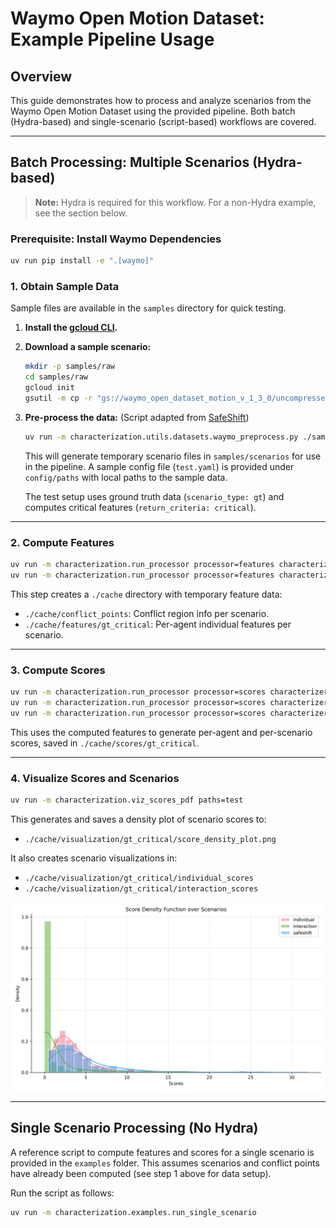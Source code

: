 # Waymo Open Motion Dataset: Example Pipeline Usage

## Overview

This guide demonstrates how to process and analyze scenarios from the Waymo Open Motion Dataset using the provided pipeline. Both batch (Hydra-based) and single-scenario (script-based) workflows are covered.

---

## Batch Processing: Multiple Scenarios (Hydra-based)

> **Note:** Hydra is required for this workflow. For a non-Hydra example, see the section below.

### Prerequisite: Install Waymo Dependencies

```bash
uv run pip install -e ".[waymo]"
```

### 1. Obtain Sample Data

Sample files are available in the `samples` directory for quick testing.

1. **Install the [gcloud CLI](https://cloud.google.com/sdk/docs/install).**
2. **Download a sample scenario:**
   ```bash
   mkdir -p samples/raw
   cd samples/raw
   gcloud init
   gsutil -m cp -r "gs://waymo_open_dataset_motion_v_1_3_0/uncompressed/scenario/testing/testing.tfrecord-00000-of-00150" .
   ```
3. **Pre-process the data:**
   (Script adapted from [SafeShift](https://github.com/cmubig/SafeShift?tab=readme-ov-file#waymo-dataset-preparation))
   ```bash
   uv run -m characterization.utils.datasets.waymo_preprocess.py ./samples/raw ./samples/scenarios
   ```
   This will generate temporary scenario files in `samples/scenarios` for use in the pipeline. A sample config file (`test.yaml`) is provided under `config/paths` with local paths to the sample data.

   The test setup uses ground truth data (`scenario_type: gt`) and computes critical features (`return_criteria: critical`).

---

### 2. Compute Features

```bash
uv run -m characterization.run_processor processor=features characterizer=individual_features paths=test
uv run -m characterization.run_processor processor=features characterizer=interaction_features paths=test
```

This step creates a `./cache` directory with temporary feature data:
- `./cache/conflict_points`: Conflict region info per scenario.
- `./cache/features/gt_critical`: Per-agent individual features per scenario.

---

### 3. Compute Scores

```bash
uv run -m characterization.run_processor processor=scores characterizer=individual_scores paths=test
uv run -m characterization.run_processor processor=scores characterizer=interaction_scores paths=test
uv run -m characterization.run_processor processor=scores characterizer=safeshift_scores paths=test
```

This uses the computed features to generate per-agent and per-scenario scores, saved in `./cache/scores/gt_critical`.

---

### 4. Visualize Scores and Scenarios

```bash
uv run -m characterization.viz_scores_pdf paths=test
```

This generates and saves a density plot of scenario scores to:
- `./cache/visualization/gt_critical/score_density_plot.png`

It also creates scenario visualizations in:
- `./cache/visualization/gt_critical/individual_scores`
- `./cache/visualization/gt_critical/interaction_scores`

<div align="center">
  <img src="../assets/example_pdf.png" alt="Density Plot (PDF)">
</div>

---

## Single Scenario Processing (No Hydra)

A reference script to compute features and scores for a single scenario is provided in the `examples` folder. This assumes scenarios and conflict points have already been computed (see step 1 above for data setup).

Run the script as follows:

```bash
uv run -m characterization.examples.run_single_scenario
```
